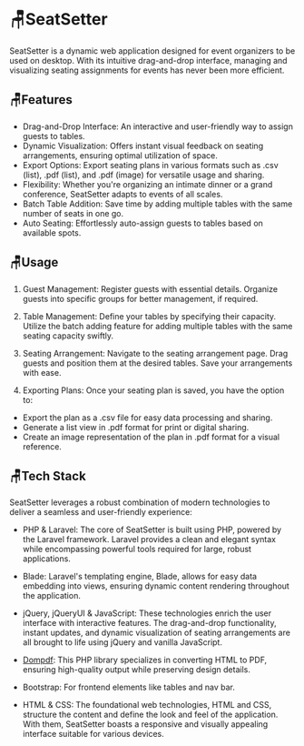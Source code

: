 # 🪑SeatSetter

SeatSetter is a dynamic web application designed for event organizers to be used on desktop. With its intuitive drag-and-drop interface, managing and visualizing seating assignments for events has never been more efficient.

## 🪑Features
- Drag-and-Drop Interface: An interactive and user-friendly way to assign guests to tables.
- Dynamic Visualization: Offers instant visual feedback on seating arrangements, ensuring optimal utilization of space.
- Export Options: Export seating plans in various formats such as .csv (list), .pdf (list), and .pdf (image) for versatile usage and sharing.
- Flexibility: Whether you're organizing an intimate dinner or a grand conference, SeatSetter adapts to events of all scales.
- Batch Table Addition: Save time by adding multiple tables with the same number of seats in one go.
- Auto Seating: Effortlessly auto-assign guests to tables based on available spots.

## 🪑Usage
1. Guest Management:
Register guests with essential details.
Organize guests into specific groups for better management, if required.

2. Table Management:
Define your tables by specifying their capacity.
Utilize the batch adding feature for adding multiple tables with the same seating capacity swiftly.

3. Seating Arrangement:
Navigate to the seating arrangement page.
Drag guests and position them at the desired tables.
Save your arrangements with ease.

4. Exporting Plans:
Once your seating plan is saved, you have the option to:
- Export the plan as a .csv file for easy data processing and sharing.
- Generate a list view in .pdf format for print or digital sharing.
- Create an image representation of the plan in .pdf format for a visual reference.

## 🪑Tech Stack
SeatSetter leverages a robust combination of modern technologies to deliver a seamless and user-friendly experience:

- PHP & Laravel: The core of SeatSetter is built using PHP, powered by the Laravel framework. Laravel provides a clean and elegant syntax while encompassing powerful tools required for large, robust applications.

- Blade: Laravel's templating engine, Blade, allows for easy data embedding into views, ensuring dynamic content rendering throughout the application.

- jQuery, jQueryUI & JavaScript: These technologies enrich the user interface with interactive features. The drag-and-drop functionality, instant updates, and dynamic visualization of seating arrangements are all brought to life using jQuery and vanilla JavaScript.

- [Dompdf](https://github.com/dompdf/dompdf): This PHP library specializes in converting HTML to PDF, ensuring high-quality output while preserving design details.

- Bootstrap: For frontend elements like tables and nav bar.
  
- HTML & CSS: The foundational web technologies, HTML and CSS, structure the content and define the look and feel of the application. With them, SeatSetter boasts a responsive and visually appealing interface suitable for various devices.

